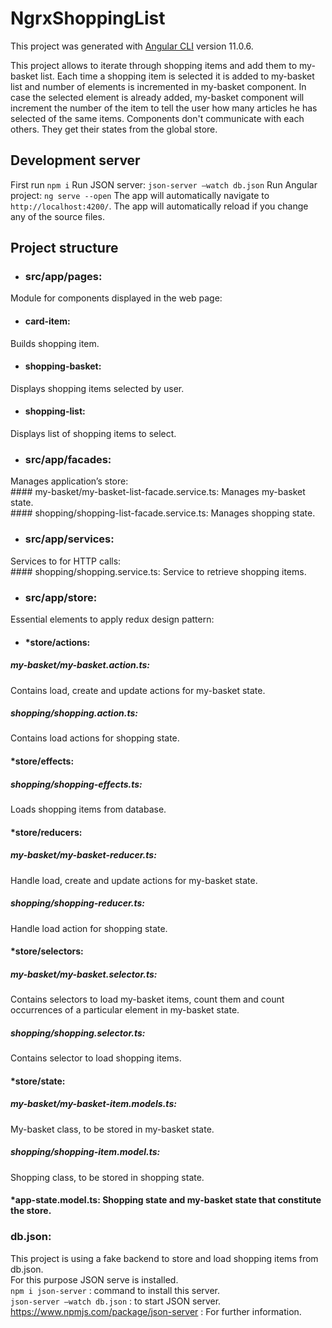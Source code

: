 # NgrxShoppingList

This project was generated with [Angular CLI](https://github.com/angular/angular-cli) version 11.0.6.

This project allows to iterate through shopping items and add them to my-basket list. 
Each time a shopping item is selected it is added to my-basket list and number of elements is incremented in my-basket component. 
In case the selected element is already added, my-basket component will increment the number of the item to tell the user how many articles he has selected of the same items.
Components don't communicate with each others. They get their states from the global store. 

## Development server

First run `npm i`
Run JSON server: `json-server –watch db.json` 
Run Angular project: `ng serve --open`
The app will automatically navigate to `http://localhost:4200/`. 
The app will automatically reload if you change any of the source files.

## Project structure

- ### src/app/pages: <br />
Module for components displayed in the web page: <br />
- #### card-item: 
Builds shopping item. <br />
- #### shopping-basket: 
Displays shopping items selected by user. <br />
- #### shopping-list:
Displays list of shopping items to select. <br />
- ### src/app/facades: <br />
Manages application’s store: <br />
  		#### my-basket/my-basket-list-facade.service.ts:
      Manages my-basket state. <br />
	  	#### shopping/shopping-list-facade.service.ts: 
      Manages shopping state.  <br />
- ### src/app/services: <br />
Services to for HTTP calls: <br />
  		#### shopping/shopping.service.ts:
      Service to retrieve shopping items. <br />
- ### src/app/store: <br />
Essential elements to apply redux design pattern: <br />
  - #### *store/actions:  <br />
##### my-basket/my-basket.action.ts: 
Contains load, create and update actions for my-basket state. <br />
##### shopping/shopping.action.ts: 
Contains load actions for shopping state. <br />
  #### *store/effects:  <br />
##### shopping/shopping-effects.ts: 
Loads shopping items from database. <br />
  #### *store/reducers: <br />
##### my-basket/my-basket-reducer.ts: 
Handle load, create and update actions for my-basket state.<br />
##### shopping/shopping-reducer.ts: 
Handle load action for shopping state.<br />
  #### *store/selectors: <br />
##### my-basket/my-basket.selector.ts: 
Contains selectors to load my-basket items, count them and count occurrences of a particular element in my-basket state. <br />
##### shopping/shopping.selector.ts:
Contains selector to load shopping items. <br />
  #### *store/state: <br />
##### my-basket/my-basket-item.models.ts: 
My-basket class, to be stored in my-basket state. <br />
##### shopping/shopping-item.model.ts:
Shopping class, to be stored in shopping state. <br />
  #### *app-state.model.ts: Shopping state and my-basket state that constitute the store. <br />

### db.json: 
This project is using a fake backend to store and load shopping items from db.json. <br />
For this purpose JSON serve is installed. <br />
`npm i json-server` : command to install this server. <br />
`json-server –watch db.json` : to start JSON server. <br />
https://www.npmjs.com/package/json-server : For further information.
